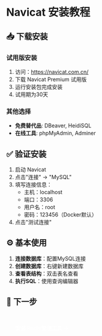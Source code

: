 # Navicat 安装教程

## 📥 下载安装

### 试用版安装
1. 访问：https://navicat.com.cn/
2. 下载 Navicat Premium 试用版
3. 运行安装包完成安装
4. 试用期为30天

### 其他选择
- **免费替代品**: DBeaver, HeidiSQL
- **在线工具**: phpMyAdmin, Adminer

## ✅ 验证安装

1. 启动 Navicat
2. 点击"连接" → "MySQL"
3. 填写连接信息：
   - 主机：localhost
   - 端口：3306
   - 用户名：root
   - 密码：123456（Docker默认）
4. 点击"测试连接"

## ⚙️ 基本使用

1. **连接数据库**：配置MySQL连接
2. **创建数据库**：右键新建数据库
3. **查看表结构**：双击表名查看
4. **执行SQL**：使用查询编辑器

## 🎯 下一步

<a href="../redis-manager" class="beaver-button">安装 Redis管理工具 →</a>

<style>
.beaver-button {
  background: var(--vp-c-brand-1);
  color: white;
  padding: 0.75rem 1.5rem;
  border-radius: 8px;
  text-decoration: none;
  font-weight: 600;
  display: inline-block;
  margin-top: 1rem;
  transition: all 0.3s ease;
}

.beaver-button:hover {
  background: var(--vp-c-brand-2);
  transform: translateY(-2px);
}
</style> 